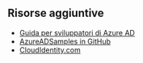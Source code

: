 ## Risorse aggiuntive

- [Guida per sviluppatori di Azure AD](active-directory-developers-guide.md)
- [AzureADSamples in GitHub](https://github.com/AzureAdSamples)
- [CloudIdentity.com](https://cloudidentity.com)

<!---HONumber=July15_HO4-->